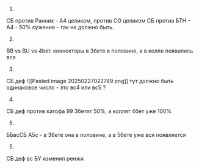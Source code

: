 1.
СБ против Ранних - А4 целиком, против СО целиком
СБ против БТН - А4 - 50% сужение - так не должно быть.

2.
BB vs BU vs 4bet:
коннекторы в 3бете в половине, а в колле появились все 

3.
СБ деф
![[Pasted image 20250227022749.png]]
тут должно быть одинаковое число - это вс4 или вс5 ?

4.
СБ  деф
против катофа 99 3бетят 50%, а коллят 4бет уже 100%

5.
ББвсСБ
А5с - в 3бете она в половине, а в 5бете уже вся появляется

5.
СБ деф вс БУ
изменил ренжи

